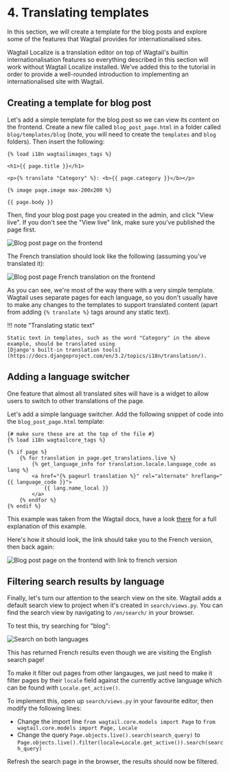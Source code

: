 # 4. Translating templates

In this section, we will create a template for the blog posts and explore some of the features that Wagtail provides
for internationalised sites.

Wagtail Localize is a translation editor on top of Wagtail's builtin internationalisation features so everything
described in this section will work without Wagtail Localize installed. We've added this to the tutorial in order to
provide a well-rounded introduction to implementing an internationalised site with Wagtail.

## Creating a template for blog post

Let's add a simple template for the blog post so we can view its content on the frontend.
Create a new file called ``blog_post_page.html`` in a folder called ``blog/templates/blog``
(note, you will need to create the ``templates`` and ``blog`` folders). Then insert the
following:

```html+Django
{% load i18n wagtailimages_tags %}

<h1>{{ page.title }}</h1>

<p>{% translate "Category" %}: <b>{{ page.category }}</b></p>

{% image page.image max-200x200 %}

{{ page.body }}
```

Then, find your blog post page you created in the admin, and click "View live". If you don't see the "View live" link,
make sure you've published the page first.

![Blog post page on the frontend](/_static/tutorial/blog-post-frontend.png)

The French translation should look like the following (assuming you've translated it):

![Blog post page French translation on the frontend](/_static/tutorial/blog-post-frontend-translated.png)

As you can see, we're most of the way there with a very simple template. Wagtail uses separate pages for each language,
so you don't usually have to make any changes to the templates to support translated content (apart from adding
``{% translate %}`` tags around any static text).

!!! note "Translating static text"

    Static text in templates, such as the word "Category" in the above example, should be translated using
    [Django's built-in translation tools](https://docs.djangoproject.com/en/3.2/topics/i18n/translation/).

## Adding a language switcher

One feature that almost all translated sites will have is a widget to allow users to switch to other translations of
the page.

Let's add a simple language switcher. Add the following snippet of code into the ``blog_post_page.html`` template:

```html+Django
{# make sure these are at the top of the file #}
{% load i18n wagtailcore_tags %}

{% if page %}
    {% for translation in page.get_translations.live %}
        {% get_language_info for translation.locale.language_code as lang %}
        <a href="{% pageurl translation %}" rel="alternate" hreflang="{{ language_code }}">
            {{ lang.name_local }}
        </a>
    {% endfor %}
{% endif %}
```

This example was taken from the Wagtail docs, have a look [there](https://docs.wagtail.io/en/stable/advanced_topics/i18n.html#basic-example) for a full explanation of this example.

Here's how it should look, the link should take you to the French version, then back again:

![Blog post page on the frontend with link to french version](/_static/tutorial/blog-post-frontend-with-link.png)

## Filtering search results by language

Finally, let's turn our attention to the search view on the site. Wagtail adds a default search view to project when
it's created in ``search/views.py``. You can find the search view by navigating to ``/en/search/`` in your browser.

To test this, try searching for "blog":

![Search on both languages](/_static/tutorial/search-unfiltered.png)

This has returned French results even though we are visiting the English search page!

To make it filter out pages from other langauges, we just need to make it filter pages by their ``locale`` field against
the currently active language which can be found with ``Locale.get_active()``.

To implement this, open up ``search/views.py`` in your favourite editor, then modify the following lines:

 - Change the import line ``from wagtail.core.models import Page`` to ``from wagtail.core.models import Page, Locale``
 - Change the query ``Page.objects.live().search(search_query)`` to ``Page.objects.live().filter(locale=Locale.get_active()).search(search_query)``

Refresh the search page in the browser, the results should now be filtered.
